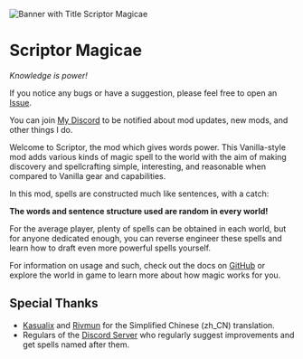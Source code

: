 ![Banner with Title Scriptor Magicae](https://github.com/ssblur/scriptor/raw/main/banner.png)

# Scriptor Magicae
*Knowledge is power!*

If you notice any bugs or have a suggestion, please feel free to open an
[Issue](https://github.com/ssblur/scriptor/issues).

You can join [My Discord](http://dc.blur.lol) to be notified about
mod updates, new mods, and other things I do.

Welcome to Scriptor, the mod which gives words power.
This Vanilla-style mod adds various kinds of magic spell to the world
with the aim of making discovery and spellcrafting simple, interesting,
and reasonable when compared to Vanilla gear and capabilities.

In this mod, spells are constructed much like sentences, with a catch:

**The words and sentence structure used are random in every world!**

For the average player, plenty of spells can be obtained in each world,
but for anyone dedicated enough, you can reverse engineer these spells
and learn how to draft even more powerful spells yourself.

For information on usage and such, check out the docs on 
[GitHub](https://github.com/ssblur/scriptor/blob/main/doc/README.md)
or explore the world in game to learn more about how magic works for
you.

## Special Thanks

 * [Kasualix](https://github.com/Kasualix)
   and
   [Rivmun](https://github.com/Rivmun)
   for the Simplified Chinese (zh_CN) translation.
 * Regulars of the [Discord Server](http://dc.blur.lol) who 
   regularly suggest improvements and get spells named after them.
